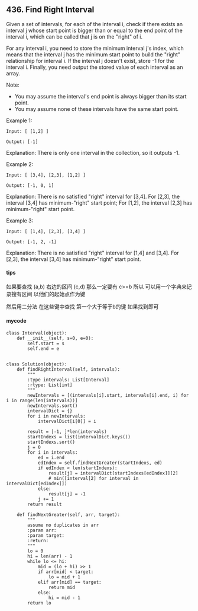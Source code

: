 ## 436. Find Right Interval

Given a set of intervals, for each of the interval i, check if there exists an interval j whose start point is bigger than or equal to the end point of the interval i, which can be called that j is on the "right" of i.

For any interval i, you need to store the minimum interval j's index, which means that the interval j has the minimum start point to build the "right" relationship for interval i. If the interval j doesn't exist, store -1 for the interval i. Finally, you need output the stored value of each interval as an array.

Note:
- You may assume the interval's end point is always bigger than its start point.
- You may assume none of these intervals have the same start point.

Example 1:

```
Input: [ [1,2] ]

Output: [-1]
```


Explanation: There is only one interval in the collection, so it outputs -1.


Example 2:

```
Input: [ [3,4], [2,3], [1,2] ]

Output: [-1, 0, 1]
```


Explanation: There is no satisfied "right" interval for [3,4].
For [2,3], the interval [3,4] has minimum-"right" start point;
For [1,2], the interval [2,3] has minimum-"right" start point.


Example 3:

```
Input: [ [1,4], [2,3], [3,4] ]

Output: [-1, 2, -1]
```


Explanation: There is no satisfied "right" interval for [1,4] and [3,4].
For [2,3], the interval [3,4] has minimum-"right" start point.

#### tips
 如果要查找 (a,b) 右边的区间 (c,d) 那么一定要有 c>=b 
 所以 可以用一个字典来记录搜有区间 以他们的起始点作为键 
 
 然后用二分法 在这些键中查找 第一个大于等于b的键 如果找到即可
 
 

#### mycode

```
class Interval(object):
    def __init__(self, s=0, e=0):
        self.start = s
        self.end = e


class Solution(object):
    def findRightInterval(self, intervals):
        """
        :type intervals: List[Interval]
        :rtype: List[int]
        """
        newIntervals = [(intervals[i].start, intervals[i].end, i) for i in range(len(intervals))]
        newIntervals.sort()
        intervalDict = {}
        for i in newIntervals:
            intervalDict[i[0]] = i

        result = [-1, ]*len(intervals)
        startIndexs = list(intervalDict.keys())
        startIndexs.sort()
        j = 0
        for i in intervals:
            ed = i.end
            edIndex = self.findNextGreater(startIndexs, ed)
            if edIndex < len(startIndexs):
                result[j] = intervalDict[startIndexs[edIndex]][2]
                # min([interval[2] for interval in intervalDict[edIndex]])
            else:
                result[j] = -1
            j += 1
        return result

    def findNextGreater(self, arr, target):
        """
        assume no duplicates in arr
        :param arr:
        :param target:
        :return:
        """
        lo = 0
        hi = len(arr) - 1
        while lo <= hi:
            mid = (lo + hi) >> 1
            if arr[mid] < target:
                lo = mid + 1
            elif arr[mid] == target:
                return mid
            else:
                hi = mid - 1
        return lo
```
